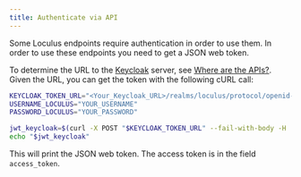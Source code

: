 ```yaml
---
title: Authenticate via API
---
```


Some Loculus endpoints require authentication in order to use them. In order to use these endpoints you need to get a JSON web token.

To determine the URL to the [Keycloak](../../reference/glossary/#keycloak) server, see [Where are the APIs?](../../introduction/api-overview/#where-are-the-apis). Given the URL, you can get the token with the following cURL call:

```bash
KEYCLOAK_TOKEN_URL="<Your_Keycloak_URL>/realms/loculus/protocol/openid-connect/token"
USERNAME_LOCULUS="YOUR_USERNAME"
PASSWORD_LOCULUS="YOUR_PASSWORD"

jwt_keycloak=$(curl -X POST "$KEYCLOAK_TOKEN_URL" --fail-with-body -H 'Content-Type: application/x-www-form-urlencoded' -d "username=$USERNAME_LOCULUS&password=$PASSWORD_LOCULUS&grant_type=password&client_id=backend-client")
echo "$jwt_keycloak"
```

This will print the JSON web token. The access token is in the field `access_token`.

